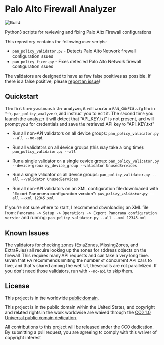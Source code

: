 # Palo Alto Firewall Analyzer

![Build](https://github.com/moshekaplan/palo_alto_firewall_analyzer/actions/workflows/test.yml/badge.svg)

Python3 scripts for reviewing and fixing Palo Alto Firewall configurations

This repository contains the following user scripts:

* `pan_policy_validator.py` - Detects Palo Alto Network firewall configuration issues
* `pan_policy_fixer.py` - Fixes detected Palo Alto Network firewall configuration issues

The validators are designed to have as few false positives as possible. If there is a false positive, please [report an issue](https://github.com/moshekaplan/palo_alto_firewall_analyzer/issues/new)!

## Quickstart

The first time you launch the analyzer, it will create a `PAN_CONFIG.cfg` file
in `"~\.pan_policy_analyzer\` and instruct you to edit it.
The second time you launch the analyzer it will detect that "API_KEY.txt" is not present,
and will prompt you for credentials and save the retrieved API key to "API_KEY.txt"

* Run all non-API validators on all device groups:
`pan_policy_validator.py --all --no-api`

* Run all validators on all device groups (this may take a long time):
`pan_policy_validator.py --all`

* Run a single validator on a single device group:
`pan_policy_validator.py --device-group my_device_group --validator UnusedServices`

* Run a single validator on all device groups:
`pan_policy_validator.py --all --validator UnusedServices`

* Run all non-API validators on an XML configuration file downloaded with "Export Panorama configuration version":
`pan_policy_validator.py --all --xml 12345.xml`

If you're not sure where to start, I recommend downloading an XML file from:
`Panorama -> Setup -> Operations -> Export Panorama configuration version` and running: `pan_policy_validator.py --all --xml 12345.xml`

## Known Issues

The validators for checking zones (ExtaZones, MissingZones, and ExtraRules) all
require looking up the zones for address objects on the firewall. This requires many API
requests and can take a very long time. Given that PA recommends limiting the number of
concurrent API calls to five, and that's shared among the web UI, these calls are not
parallelized. If you don't need those validators, run with `--no-api` to skip them.

## License ##

This project is in the worldwide [public domain](LICENSE).

This project is in the public domain within the United States, and
copyright and related rights in the work worldwide are waived through
the [CC0 1.0 Universal public domain
dedication](https://creativecommons.org/publicdomain/zero/1.0/).

All contributions to this project will be released under the CC0
dedication. By submitting a pull request, you are agreeing to comply
with this waiver of copyright interest.
